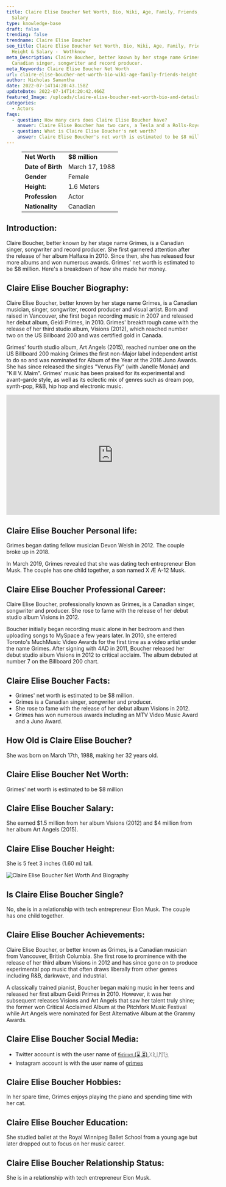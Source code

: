 ```yaml
---
title: Claire Elise Boucher Net Worth, Bio, Wiki, Age, Family, Friends, Height &
  Salary
type: knowledge-base
draft: false
trending: false
trendname: Claire Elise Boucher
seo_title: Claire Elise Boucher Net Worth, Bio, Wiki, Age, Family, Friends,
  Height & Salary -  Wothknow
meta_Description: Claire Boucher, better known by her stage name Grimes, is a
  Canadian singer, songwriter and record producer.
meta_Keywords: Claire Elise Boucher Net Worth
url: claire-elise-boucher-net-worth-bio-wiki-age-family-friends-height-salary
author: Nicholas Samantha
date: 2022-07-14T14:20:43.158Z
updateDate: 2022-07-14T14:20:42.466Z
featured_Image: /uploads/claire-elise-boucher-net-worth-bio-and-details.webp
categories:
  - Actors
faqs:
  - question: How many cars does Claire Elise Boucher have?
    answer: Claire Elise Boucher has two cars, a Tesla and a Rolls-Royce.
  - question: What is Claire Elise Boucher's net worth?
    answer: Claire Elise Boucher's net worth is estimated to be $8 million.
---
```

<figure class="wp-block-table is-style-stripes">
  <table>
    <tbody>
      <tr>
        <td>
          <strong>Net Worth</strong>
        </td>
        <td>
          <strong>$8 million</strong>
        </td>
      </tr>
      <tr>
        <td>
          <strong>Date of Birth</strong>
        </td>
        <td>March 17, 1988</td>
      </tr>
      <tr>
        <td>
          <strong>Gender</strong>
        </td>
        <td>Female</td>
      </tr>
      <tr>
        <td>
          <strong>Height:</strong>
        </td>
        <td>1.6 Meters</td>
      </tr>
      <tr>
        <td>
          <strong>Profession</strong>
        </td>
        <td>Actor</td>
      </tr>
      <tr>
        <td>
          <strong>Nationality</strong>
        </td>
        <td>Canadian</td>
      </tr>
    </tbody>
  </table>
</figure>

## **Introduction:**

Claire Boucher, better known by her stage name Grimes, is a Canadian singer, songwriter and record producer. She first garnered attention after the release of her album Halfaxa in 2010. Since then, she has released four more albums and won numerous awards. Grimes' net worth is estimated to be $8 million. Here's a breakdown of how she made her money.

## **Claire Elise Boucher Biography:**

Claire Elise Boucher, better known by her stage name Grimes, is a Canadian musician, singer, songwriter, record producer and visual artist. Born and raised in Vancouver, she first began recording music in 2007 and released her debut album, Geidi Primes, in 2010. Grimes' breakthrough came with the release of her third studio album, Visions (2012), which reached number two on the US Billboard 200 and was certified gold in Canada.

Grimes' fourth studio album, Art Angels (2015), reached number one on the US Billboard 200 making Grimes the first non-Major label independent artist to do so and was nominated for Album of the Year at the 2016 Juno Awards. She has since released the singles "Venus Fly" (with Janelle Monáe) and "Kill V. Maim". Grimes' music has been praised for its experimental and avant-garde style, as well as its eclectic mix of genres such as dream pop, synth-pop, R&B, hip hop and electronic music.

<iframe width="560" height="315" src="https://www.youtube.com/embed/b1nz0IhWPRs" title="YouTube video player" frameborder="0" allow="accelerometer; autoplay; clipboard-write; encrypted-media; gyroscope; picture-in-picture" allowfullscreen></iframe>

## **Claire Elise Boucher Personal life:**

Grimes began dating fellow musician Devon Welsh in 2012. The couple broke up in 2018.

In March 2019, Grimes revealed that she was dating tech entrepreneur Elon Musk. The couple has one child together, a son named X Æ A-12 Musk.

## **Claire Elise Boucher Professional Career:**

Claire Elise Boucher, professionally known as Grimes, is a Canadian singer, songwriter and producer. She rose to fame with the release of her debut studio album Visions in 2012.

Boucher initially began recording music alone in her bedroom and then uploading songs to MySpace a few years later. In 2010, she entered Toronto's MuchMusic Video Awards for the first time as a video artist under the name Grimes. After signing with 4AD in 2011, Boucher released her debut studio album Visions in 2012 to critical acclaim. The album debuted at number 7 on the Billboard 200 chart.

## **Claire Elise Boucher Facts:**

* Grimes' net worth is estimated to be $8 million.
* Grimes is a Canadian singer, songwriter and producer.
* She rose to fame with the release of her debut album Visions in 2012.
* Grimes has won numerous awards including an MTV Video Music Award and a Juno Award.

## **How Old is Claire Elise Boucher?**

She was born on March 17th, 1988, making her 32 years old.

## **Claire Elise Boucher Net Worth:**

Grimes' net worth is estimated to be $8 million

## **Claire Elise Boucher Salary:**

She earned $1.5 million from her album Visions (2012) and $4 million from her album Art Angels (2015).

## **Claire Elise Boucher Height:**

She is 5 feet 3 inches (1.60 m) tall.

![Claire Elise Boucher Net Worth And Biography](/uploads/claire-elise-boucher-net-worth.webp)

## **Is Claire Elise Boucher Single?** 

No, she is in a relationship with tech entrepreneur Elon Musk. The couple has one child together.

## **Claire Elise Boucher Achievements:**

Claire Elise Boucher, or better known as Grimes, is a Canadian musician from Vancouver, British Columbia. She first rose to prominence with the release of her third album Visions in 2012 and has since gone on to produce experimental pop music that often draws liberally from other genres including R&B, darkwave, and industrial.

A classically trained pianist, Boucher began making music in her teens and released her first album Geidi Primes in 2010. However, it was her subsequent releases Visions and Art Angels that saw her talent truly shine; the former won Critical Acclaimed Album at the Pitchfork Music Festival while Art Angels were nominated for Best Alternative Album at the Grammy Awards.

## **Claire Elise Boucher Social Media:**

* Twitter account is with the user name of <a href="https://twitter.com/grimezsz" target="_blank" rel="nofollow" rel="noopener">𝔊𝔯𝔦𝔪𝔢𝔰 (⌛️,⏳) ᚷᚱᛁᛗᛖᛋ</a>
* Instagram account is with the user name of <a href="https://www.instagram.com/grimes/" target="_blank" rel="nofollow" rel="noopener">grimes</a>

## **Claire Elise Boucher Hobbies:**

In her spare time, Grimes enjoys playing the piano and spending time with her cat.

## **Claire Elise Boucher Education:**

She studied ballet at the Royal Winnipeg Ballet School from a young age but later dropped out to focus on her music career.

## **Claire Elise Boucher Relationship Status:**

She is in a relationship with tech entrepreneur Elon Musk.